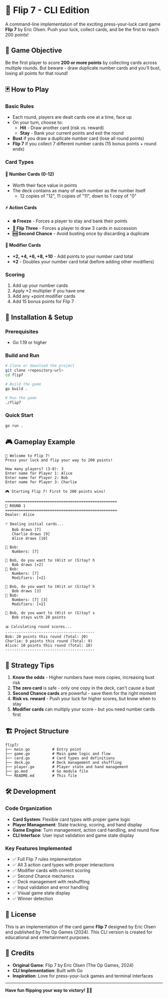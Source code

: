 # 🎴 Flip 7 - CLI Edition

A command-line implementation of the exciting press-your-luck card game **Flip 7** by Eric Olsen. Push your luck, collect cards, and be the first to reach 200 points!

## 🎯 Game Objective

Be the first player to score **200 or more points** by collecting cards across multiple rounds. But beware - draw duplicate number cards and you'll bust, losing all points for that round!

## 🃏 How to Play

### Basic Rules
- Each round, players are dealt cards one at a time, face up
- On your turn, choose to:
  - **Hit** - Draw another card (risk vs. reward)
  - **Stay** - Bank your current points and exit the round
- **Bust** if you draw a duplicate number card (lose all round points)
- **Flip 7** if you collect 7 different number cards (15 bonus points + round ends)

### Card Types

#### 🔢 Number Cards (0-12)
- Worth their face value in points
- The deck contains as many of each number as the number itself
  - 12 copies of "12", 11 copies of "11", down to 1 copy of "0"

#### ⚡ Action Cards
- **❄️ Freeze** - Forces a player to stay and bank their points
- **🎲 Flip Three** - Forces a player to draw 3 cards in succession  
- **🆘 Second Chance** - Avoid busting once by discarding a duplicate

#### 🎯 Modifier Cards
- **+2, +4, +6, +8, +10** - Add points to your number card total
- **×2** - Doubles your number card total (before adding other modifiers)

### Scoring
1. Add up your number cards
2. Apply ×2 multiplier if you have one
3. Add any +point modifier cards
4. Add 15 bonus points for Flip 7

## 🚀 Installation & Setup

### Prerequisites
- Go 1.19 or higher

### Build and Run
```bash
# Clone or download the project
git clone <repository-url>
cd flip7

# Build the game
go build .

# Run the game
./flip7
```

### Quick Start
```bash
go run .
```

## 🎮 Gameplay Example

```
🎴 Welcome to Flip 7!
Press your luck and flip your way to 200 points!

How many players? (3-8): 3
Enter name for Player 1: Alice
Enter name for Player 2: Bob  
Enter name for Player 3: Charlie

🎮 Starting Flip 7! First to 200 points wins!

==================================================
🎯 ROUND 1
==================================================
Dealer: Alice

🃏 Dealing initial cards...
   Bob draws [7]
   Charlie draws [9]
   Alice draws [10]

👤 Bob:
   Numbers: [7]

🎯 Bob, do you want to (H)it or (S)tay? h
   Bob draws [×2]
👤 Bob:
   Numbers: [7]
   Modifiers: [×2]

🎯 Bob, do you want to (H)it or (S)tay? h
   Bob draws [3]
👤 Bob:
   Numbers: [7] [3]
   Modifiers: [×2]

🎯 Bob, do you want to (H)it or (S)tay? s
   Bob stays with 20 points

📊 Calculating round scores...
----------------------------------------
Bob: 20 points this round (Total: 20)
Charlie: 9 points this round (Total: 9)
Alice: 10 points this round (Total: 10)
----------------------------------------
```

## 🎲 Strategy Tips

1. **Know the odds** - Higher numbers have more copies, increasing bust risk
2. **The zero card** is safe - only one copy in the deck, can't cause a bust
3. **Second Chance cards** are powerful - save them for the right moment
4. **Risk vs. reward** - Push your luck for higher scores, but know when to stay
5. **Modifier cards** can multiply your score - but you need number cards first

## 🏗️ Project Structure

```
flip7/
├── main.go          # Entry point
├── game.go          # Main game logic and flow
├── card.go          # Card types and definitions
├── deck.go          # Deck management and shuffling
├── player.go        # Player state and hand management
├── go.mod           # Go module file
└── README.md        # This file
```

## 🛠️ Development

### Code Organization
- **Card System**: Flexible card types with proper game logic
- **Player Management**: State tracking, scoring, and hand display
- **Game Engine**: Turn management, action card handling, and round flow
- **CLI Interface**: User input validation and game state display

### Key Features Implemented
- ✅ Full Flip 7 rules implementation
- ✅ All 3 action card types with proper interactions
- ✅ Modifier cards with correct scoring
- ✅ Second Chance mechanics
- ✅ Deck management with reshuffling
- ✅ Input validation and error handling
- ✅ Visual game state display
- ✅ Winner detection

## 📄 License

This is an implementation of the card game **Flip 7** designed by Eric Olsen and published by The Op Games (2024). This CLI version is created for educational and entertainment purposes.

## 🎉 Credits

- **Original Game**: Flip 7 by Eric Olsen (The Op Games, 2024)
- **CLI Implementation**: Built with Go
- **Inspiration**: Love for press-your-luck games and terminal interfaces

---

**Have fun flipping your way to victory!** 🎴✨ 